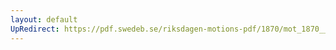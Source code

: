 ```yaml
---
layout: default
UpRedirect: https://pdf.swedeb.se/riksdagen-motions-pdf/1870/mot_1870__fk__00040/mot_1870__fk__00040_001.pdf
---
```

